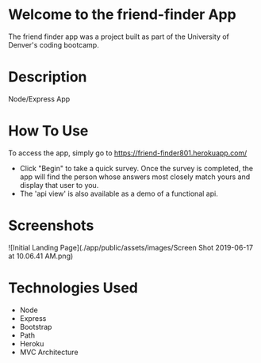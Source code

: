 # Welcome to the friend-finder App
The friend finder app was a project built as part of the University of Denver's coding bootcamp.  
# Description
Node/Express App
# How To Use 
To access the app, simply go to https://friend-finder801.herokuapp.com/
- Click "Begin" to take a quick survey.  Once the survey is completed, the app will find the person whose answers most closely match yours and display that user to you.
- The 'api view' is also available as a demo of a functional api.
# Screenshots
![Initial Landing Page](./app/public/assets/images/Screen Shot 2019-06-17 at 10.06.41 AM.png)
# Technologies Used
- Node 
- Express
- Bootstrap
- Path
- Heroku
- MVC Architecture
